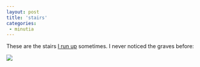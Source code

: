 ```yaml
---
layout: post
title: 'stairs'
categories:
 - minutia
---
```


These are the stairs <a href="index.php?file=blog_2003_05_26.xml&id=20">I run up</a> sometimes. I never noticed the graves before:

<img src="images/sarajevo/june_2003/stairs.jpg" />